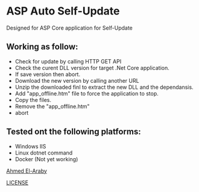 ﻿
# ASP Auto Self-Update

Designed for ASP Core application for Self-Update 

## Working as follow:

- Check for update by calling HTTP GET API
- Check the curent DLL version for target .Net Core application.
- If save version then abort.
- Download the new version by calling another URL
- Unzip the downloaded finl to extract the new DLL and the dependansis.
- Add "app_offline.htm" file to force the application to stop.
- Copy the files.
- Remove the "app_offline.htm"
- abort

## Tested ont the following platforms:

- Windows IIS
- Linux dotnet command
- Docker (Not yet working)


[Ahmed El-Araby](https://github.com/ahmed-eg)

[LICENSE](https://github.com/ahmed-eg/asp_auto_self_updater/blob/master/LICENSE)
